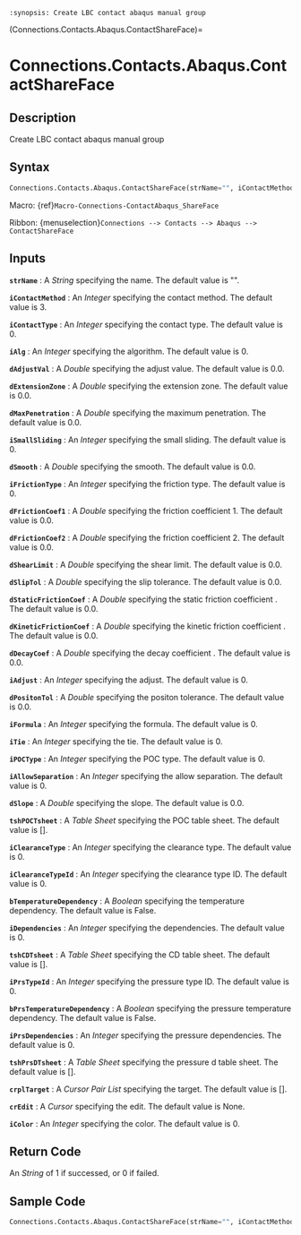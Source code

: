 ```{module} Connections.Contacts.Abaqus.ContactShareFace()
:synopsis: Create LBC contact abaqus manual group
```

(Connections.Contacts.Abaqus.ContactShareFace)=

# Connections.Contacts.Abaqus.ContactShareFace

## Description

Create LBC contact abaqus manual group

## Syntax

```python
Connections.Contacts.Abaqus.ContactShareFace(strName="", iContactMethod=3, iContactType=0, iAlg=0, dAdjustVal=0.0, dExtensionZone=0.0, dMaxPenetration=0.0, iSmallSliding=0, dSmooth=0.0, iFrictionType=0, dFrictionCoef1=0.0, dFrictionCoef2=0.0, dShearLimit=0.0, dSlipTol=0.0, dStaticFrictionCoef=0.0, dKineticFrictionCoef=0.0, dDecayCoef=0.0, iAdjust=0, dPositonTol=0.0, iFormula=0, iTie=0, iPOCType=0, iAllowSeparation=0, dSlope=0.0, tshPOCTsheet=[], iClearanceType=0, iClearanceTypeId=0, bTemperatureDependency=False, iDependencies=0, tshCDTsheet=[], iPrsTypeId=0, bPrsTemperatureDependency=False, iPrsDependencies=0, tshPrsDTsheet=[], crplTarget=[], crEdit=None, iColor=0)
```

Macro: {ref}`Macro-Connections-ContactAbaqus_ShareFace`

Ribbon: {menuselection}`Connections --> Contacts --> Abaqus --> ContactShareFace`

## Inputs

**`strName`**
: A _String_ specifying the name. The default value is "".

**`iContactMethod`**
: An _Integer_ specifying the contact method. The default value is 3.

**`iContactType`**
: An _Integer_ specifying the contact type. The default value is 0.

**`iAlg`**
: An _Integer_ specifying the algorithm. The default value is 0.

**`dAdjustVal`**
: A _Double_ specifying the adjust value. The default value is 0.0.

**`dExtensionZone`**
: A _Double_ specifying the extension zone. The default value is 0.0.

**`dMaxPenetration`**
: A _Double_ specifying the maximum penetration. The default value is 0.0.

**`iSmallSliding`**
: An _Integer_ specifying the small sliding. The default value is 0.

**`dSmooth`**
: A _Double_ specifying the smooth. The default value is 0.0.

**`iFrictionType`**
: An _Integer_ specifying the friction type. The default value is 0.

**`dFrictionCoef1`**
: A _Double_ specifying the friction coefficient 1. The default value is 0.0.

**`dFrictionCoef2`**
: A _Double_ specifying the friction coefficient 2. The default value is 0.0.

**`dShearLimit`**
: A _Double_ specifying the shear limit. The default value is 0.0.

**`dSlipTol`**
: A _Double_ specifying the slip tolerance. The default value is 0.0.

**`dStaticFrictionCoef`**
: A _Double_ specifying the static friction coefficient . The default value is 0.0.

**`dKineticFrictionCoef`**
: A _Double_ specifying the kinetic friction coefficient . The default value is 0.0.

**`dDecayCoef`**
: A _Double_ specifying the decay coefficient . The default value is 0.0.

**`iAdjust`**
: An _Integer_ specifying the adjust. The default value is 0.

**`dPositonTol`**
: A _Double_ specifying the positon tolerance. The default value is 0.0.

**`iFormula`**
: An _Integer_ specifying the formula. The default value is 0.

**`iTie`**
: An _Integer_ specifying the tie. The default value is 0.

**`iPOCType`**
: An _Integer_ specifying the POC type. The default value is 0.

**`iAllowSeparation`**
: An _Integer_ specifying the allow separation. The default value is 0.

**`dSlope`**
: A _Double_ specifying the slope. The default value is 0.0.

**`tshPOCTsheet`**
: A _Table Sheet_ specifying the POC table sheet. The default value is [].

**`iClearanceType`**
: An _Integer_ specifying the clearance type. The default value is 0.

**`iClearanceTypeId`**
: An _Integer_ specifying the clearance type ID. The default value is 0.

**`bTemperatureDependency`**
: A _Boolean_ specifying the temperature dependency. The default value is False.

**`iDependencies`**
: An _Integer_ specifying the dependencies. The default value is 0.

**`tshCDTsheet`**
: A _Table Sheet_ specifying the CD table sheet. The default value is [].

**`iPrsTypeId`**
: An _Integer_ specifying the pressure type ID. The default value is 0.

**`bPrsTemperatureDependency`**
: A _Boolean_ specifying the pressure temperature dependency. The default value is False.

**`iPrsDependencies`**
: An _Integer_ specifying the pressure dependencies. The default value is 0.

**`tshPrsDTsheet`**
: A _Table Sheet_ specifying the pressure d table sheet. The default value is [].

**`crplTarget`**
: A _Cursor Pair List_ specifying the target. The default value is [].

**`crEdit`**
: A _Cursor_ specifying the edit. The default value is None.

**`iColor`**
: An _Integer_ specifying the color. The default value is 0.

## Return Code

An _String_ of 1 if successed, or 0 if failed.

## Sample Code

```python
Connections.Contacts.Abaqus.ContactShareFace(strName="", iContactMethod=3, iContactType=0, iAlg=0, dAdjustVal=0.0, dExtensionZone=0.0, dMaxPenetration=0.0, iSmallSliding=0, dSmooth=0.0, iFrictionType=0, dFrictionCoef1=0.0, dFrictionCoef2=0.0, dShearLimit=0.0, dSlipTol=0.0, dStaticFrictionCoef=0.0, dKineticFrictionCoef=0.0, dDecayCoef=0.0, iAdjust=0, dPositonTol=0.0, iFormula=0, iTie=0, iPOCType=0, iAllowSeparation=0, dSlope=0.0, tshPOCTsheet=[], iClearanceType=0, iClearanceTypeId=0, bTemperatureDependency=False, iDependencies=0, tshCDTsheet=[], iPrsTypeId=0, bPrsTemperatureDependency=False, iPrsDependencies=0, tshPrsDTsheet=[], crplTarget=[], crEdit=None, iColor=0)
```
